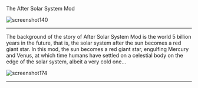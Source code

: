 The After Solar System Mod


![screenshot140](https://user-images.githubusercontent.com/78585019/194590871-bd604e61-52da-4204-831e-82dc5e87bd37.png)


_________________________________________________________________________________________________________________________

The background of the story of After Solar System Mod is the world 5 billion years in the future, that is,
the solar system after the sun becomes a red giant star. In this mod, the sun becomes a red giant star,
engulfing Mercury and Venus, at which time humans have settled on a celestial body on the edge of the solar system,
albeit a very cold one...


![screenshot174](https://user-images.githubusercontent.com/78585019/194592030-a01dbbe9-cec6-4e09-b2f9-ba69aec3596e.png)
__________________________________________________________________________________________________________________________
